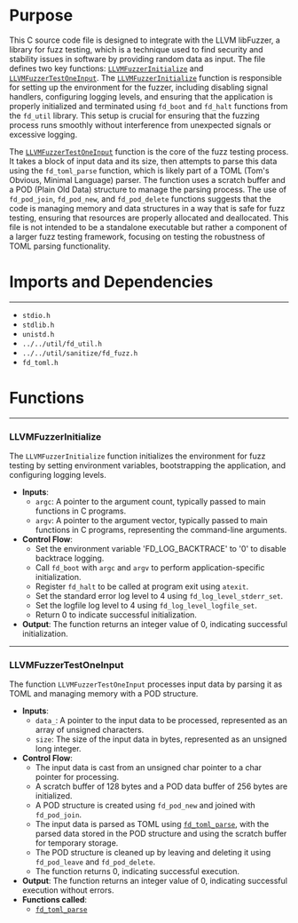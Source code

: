 # Purpose
This C source code file is designed to integrate with the LLVM libFuzzer, a library for fuzz testing, which is a technique used to find security and stability issues in software by providing random data as input. The file defines two key functions: [`LLVMFuzzerInitialize`](#LLVMFuzzerInitialize) and [`LLVMFuzzerTestOneInput`](#LLVMFuzzerTestOneInput). The [`LLVMFuzzerInitialize`](#LLVMFuzzerInitialize) function is responsible for setting up the environment for the fuzzer, including disabling signal handlers, configuring logging levels, and ensuring that the application is properly initialized and terminated using `fd_boot` and `fd_halt` functions from the `fd_util` library. This setup is crucial for ensuring that the fuzzing process runs smoothly without interference from unexpected signals or excessive logging.

The [`LLVMFuzzerTestOneInput`](#LLVMFuzzerTestOneInput) function is the core of the fuzz testing process. It takes a block of input data and its size, then attempts to parse this data using the `fd_toml_parse` function, which is likely part of a TOML (Tom's Obvious, Minimal Language) parser. The function uses a scratch buffer and a POD (Plain Old Data) structure to manage the parsing process. The use of `fd_pod_join`, `fd_pod_new`, and `fd_pod_delete` functions suggests that the code is managing memory and data structures in a way that is safe for fuzz testing, ensuring that resources are properly allocated and deallocated. This file is not intended to be a standalone executable but rather a component of a larger fuzz testing framework, focusing on testing the robustness of TOML parsing functionality.
# Imports and Dependencies

---
- `stdio.h`
- `stdlib.h`
- `unistd.h`
- `../../util/fd_util.h`
- `../../util/sanitize/fd_fuzz.h`
- `fd_toml.h`


# Functions

---
### LLVMFuzzerInitialize<!-- {{#callable:LLVMFuzzerInitialize}} -->
The `LLVMFuzzerInitialize` function initializes the environment for fuzz testing by setting environment variables, bootstrapping the application, and configuring logging levels.
- **Inputs**:
    - `argc`: A pointer to the argument count, typically passed to main functions in C programs.
    - `argv`: A pointer to the argument vector, typically passed to main functions in C programs, representing the command-line arguments.
- **Control Flow**:
    - Set the environment variable 'FD_LOG_BACKTRACE' to '0' to disable backtrace logging.
    - Call `fd_boot` with `argc` and `argv` to perform application-specific initialization.
    - Register `fd_halt` to be called at program exit using `atexit`.
    - Set the standard error log level to 4 using `fd_log_level_stderr_set`.
    - Set the logfile log level to 4 using `fd_log_level_logfile_set`.
    - Return 0 to indicate successful initialization.
- **Output**: The function returns an integer value of 0, indicating successful initialization.


---
### LLVMFuzzerTestOneInput<!-- {{#callable:LLVMFuzzerTestOneInput}} -->
The function `LLVMFuzzerTestOneInput` processes input data by parsing it as TOML and managing memory with a POD structure.
- **Inputs**:
    - `data_`: A pointer to the input data to be processed, represented as an array of unsigned characters.
    - `size`: The size of the input data in bytes, represented as an unsigned long integer.
- **Control Flow**:
    - The input data is cast from an unsigned char pointer to a char pointer for processing.
    - A scratch buffer of 128 bytes and a POD data buffer of 256 bytes are initialized.
    - A POD structure is created using `fd_pod_new` and joined with `fd_pod_join`.
    - The input data is parsed as TOML using [`fd_toml_parse`](fd_toml.c.driver.md#fd_toml_parse), with the parsed data stored in the POD structure and using the scratch buffer for temporary storage.
    - The POD structure is cleaned up by leaving and deleting it using `fd_pod_leave` and `fd_pod_delete`.
    - The function returns 0, indicating successful execution.
- **Output**: The function returns an integer value of 0, indicating successful execution without errors.
- **Functions called**:
    - [`fd_toml_parse`](fd_toml.c.driver.md#fd_toml_parse)


